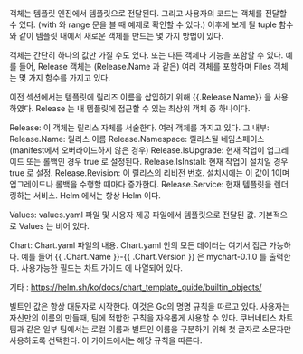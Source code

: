 객체는 템플릿 엔진에서 템플릿으로 전달된다. 그리고 사용자의 코드는 객체를 전달할 수 있다. (with 와 range 문을 볼 때 예제로 확인할 수 있다.) 이후에 보게 될 tuple 함수와 같이 템플릿 내에서 새로운 객체를 만드는 몇 가지 방법이 있다.

객체는 간단히 하나의 값만 가질 수도 있다. 또는 다른 객체나 기능을 포함할 수 있다. 예를 들어, Release 객체는 (Release.Name 과 같은) 여러 객체를 포함하며 Files 객체는 몇 가지 함수를 가지고 있다.

이전 섹션에서는 템플릿에 릴리즈 이름을 삽입하기 위해 {{.Release.Name}} 을 사용하였다. Release 는 내 템플릿에 접근할 수 있는 최상위 객체 중 하나이다.

Release: 이 객체는 릴리스 자체를 서술한다. 여러 객체를 가지고 있다. 그 내부:
Release.Name: 릴리스 이름
Release.Namespace: 릴리스될 네임스페이스 (manifest에서 오버라이드하지 않은 경우)
Release.IsUpgrade: 현재 작업이 업그레이드 또는 롤백인 경우 true 로 설정된다.
Release.IsInstall: 현재 작업이 설치일 경우 true 로 설정.
Release.Revision: 이 릴리스의 리비전 번호. 설치시에는 이 값이 1이며 업그레이드나 롤백을 수행할 때마다 증가한다.
Release.Service: 현재 템플릿을 렌더링하는 서비스. Helm 에서는 항상 Helm 이다.

Values: values.yaml 파일 및 사용자 제공 파일에서 템플릿으로 전달된 값. 기본적으로 Values 는 비어 있다.

Chart: Chart.yaml 파일의 내용. Chart.yaml 안의 모든 데이터는 여기서 접근 가능하다. 예를 들어 {{ .Chart.Name }}-{{ .Chart.Version }} 은 mychart-0.1.0 를 출력한다.
사용가능한 필드는 차트 가이드 에 나열되어 있다.

기타 : https://helm.sh/ko/docs/chart_template_guide/builtin_objects/

빌트인 값은 항상 대문자로 시작한다. 이것은 Go의 명명 규칙을 따르고 있다. 사용자는 자신만의 이름의 만들때, 팀에 적합한 규칙을 자유롭게 사용할 수 있다. 쿠버네티스 차트 팀과 같은 일부 팀에서는 로컬 이름과 빌트인 이름을 구분하기 위해 첫 글자로 소문자만 사용하도록 선택한다. 이 가이드에서는 해당 규칙을 따른다.




